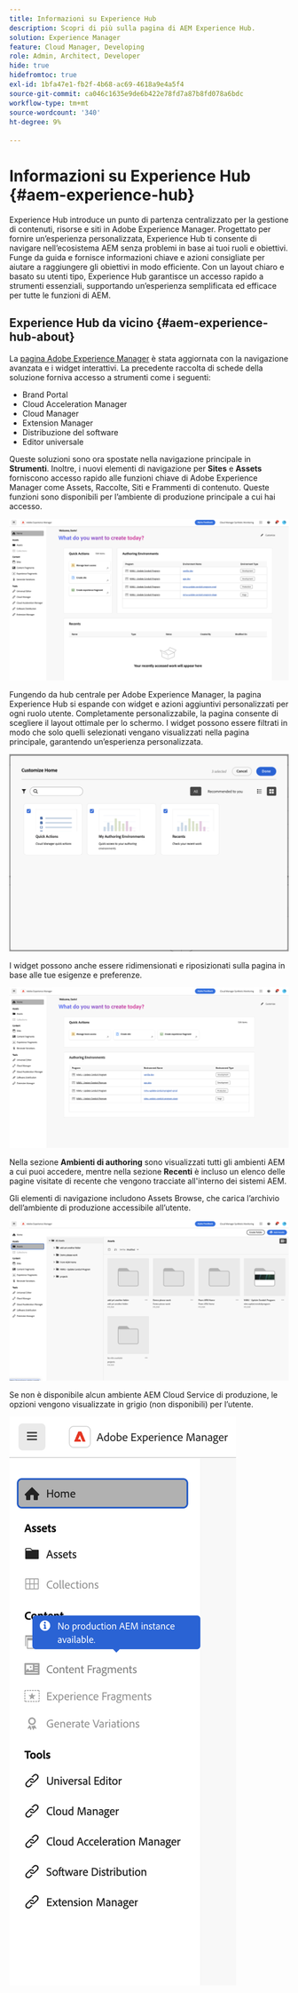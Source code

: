 ```yaml
---
title: Informazioni su Experience Hub
description: Scopri di più sulla pagina di AEM Experience Hub.
solution: Experience Manager
feature: Cloud Manager, Developing
role: Admin, Architect, Developer
hide: true
hidefromtoc: true
exl-id: 1bfa47e1-fb2f-4b68-ac69-4618a9e4a5f4
source-git-commit: ca046c1635e9de6b422e78fd7a87b8fd078a6bdc
workflow-type: tm+mt
source-wordcount: '340'
ht-degree: 9%

---
```


# Informazioni su Experience Hub {#aem-experience-hub}

Experience Hub introduce un punto di partenza centralizzato per la gestione di contenuti, risorse e siti in Adobe Experience Manager. Progettato per fornire un’esperienza personalizzata, Experience Hub ti consente di navigare nell’ecosistema AEM senza problemi in base ai tuoi ruoli e obiettivi. Funge da guida e fornisce informazioni chiave e azioni consigliate per aiutare a raggiungere gli obiettivi in modo efficiente. Con un layout chiaro e basato su utenti tipo, Experience Hub garantisce un accesso rapido a strumenti essenziali, supportando un’esperienza semplificata ed efficace per tutte le funzioni di AEM.

<!--
Available to early adopters, Experience Hub offers an optimized experience focused on improving workflows, prioritizing goals, and delivering results. Opting in lets you influence Experience Hub's development by providing feedback that helps shape its future and enhances its value for the entire AEM community. -->

## Experience Hub da vicino {#aem-experience-hub-about}

La [pagina Adobe Experience Manager](https://experience.adobe.com/#/experiencemanager) è stata aggiornata con la navigazione avanzata e i widget interattivi. La precedente raccolta di schede della soluzione forniva accesso a strumenti come i seguenti:

* Brand Portal
* Cloud Acceleration Manager
* Cloud Manager
* Extension Manager
* Distribuzione del software
* Editor universale

Queste soluzioni sono ora spostate nella navigazione principale in **Strumenti**. Inoltre, i nuovi elementi di navigazione per **Sites** e **Assets** forniscono accesso rapido alle funzioni chiave di Adobe Experience Manager come Assets, Raccolte, Siti e Frammenti di contenuto. Queste funzioni sono disponibili per l’ambiente di produzione principale a cui hai accesso.

![Ambienti Experience Hub](/help/implementing/cloud-manager/assets/experience-hub-author-environments.png)

Fungendo da hub centrale per Adobe Experience Manager, la pagina Experience Hub si espande con widget e azioni aggiuntivi personalizzati per ogni ruolo utente. Completamente personalizzabile, la pagina consente di scegliere il layout ottimale per lo schermo. I widget possono essere filtrati in modo che solo quelli selezionati vengano visualizzati nella pagina principale, garantendo un’esperienza personalizzata.

![Hub di esperienza personalizzato](/help/implementing/cloud-manager/assets/experience-hub-custom.png)

I widget possono anche essere ridimensionati e riposizionati sulla pagina in base alle tue esigenze e preferenze.

![Widget di Experience Hub](/help/implementing/cloud-manager/assets/experience-hub-widgets.png)

Nella sezione **Ambienti di authoring** sono visualizzati tutti gli ambienti AEM a cui puoi accedere, mentre nella sezione **Recenti** è incluso un elenco delle pagine visitate di recente che vengono tracciate all&#39;interno dei sistemi AEM.

Gli elementi di navigazione includono Assets Browse, che carica l’archivio dell’ambiente di produzione accessibile all’utente.

![Elementi di navigazione di Experience Hub](/help/implementing/cloud-manager/assets/experience-hub-navigation.png)

Se non è disponibile alcun ambiente AEM Cloud Service di produzione, le opzioni vengono visualizzate in grigio (non disponibili) per l’utente.

![Experience Hub senza ambienti di produzione](/help/implementing/cloud-manager/assets/experience-hub-no-prod-environs.png)



